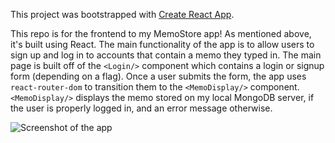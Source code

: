 This project was bootstrapped with [Create React App](https://github.com/facebook/create-react-app).

This repo is for the frontend to my MemoStore app! As mentioned above, it's built using React. The main functionality of the app is to allow users to sign up and log in to accounts that contain a memo they typed in. The main page is built off of the `<Login/>` component which contains a login or signup form (depending on a flag). Once a user submits the form, the app uses `react-router-dom` to transition them to the `<MemoDisplay/>` component. `<MemoDisplay/>` displays the memo stored on my local MongoDB server, if the user is properly logged in, and an error message otherwise.

![Screenshot of the app](src/images/app-screenshot.png)